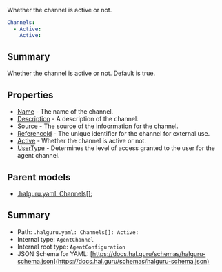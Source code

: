 <!--
title: Active
description: Whether the channel is active or not.
version: 1.40.0
generated: true
date: 2025-04-25
node: This file is generated by the command-line program: `halguru manual -c -m`
-->


Whether the channel is active or not.

```yaml
Channels:
  - Active:
    Active:
```

## Summary

Whether the channel is active or not. Default is true.

## Properties

* [Name]((halguru)-channels-list-name.md) - The name of the channel.
* [Description]((halguru)-channels-list-description.md) - A description of the channel.
* [Source]((halguru)-channels-list-source.md) - The source of the infoormation for the channel.
* [ReferenceId]((halguru)-channels-list-referenceid.md) - The unique identifier for the channel for external use.
* [Active]((halguru)-channels-list-active.md) - Whether the channel is active or not.
* [UserType]((halguru)-channels-list-usertype.md) - Determines the level of access granted to the user for the agent channel.

## Parent models

* [.halguru.yaml: Channels[]:]((halguru)-channels-list.md)
## Summary

* Path: `.halguru.yaml: Channels[]: Active:`
* Internal type: `AgentChannel`
* Internal root type: `AgentConfiguration`
* JSON Schema for YAML: [https://docs.hal.guru/schemas/halguru-schema.json](https://docs.hal.guru/schemas/halguru-schema.json)
